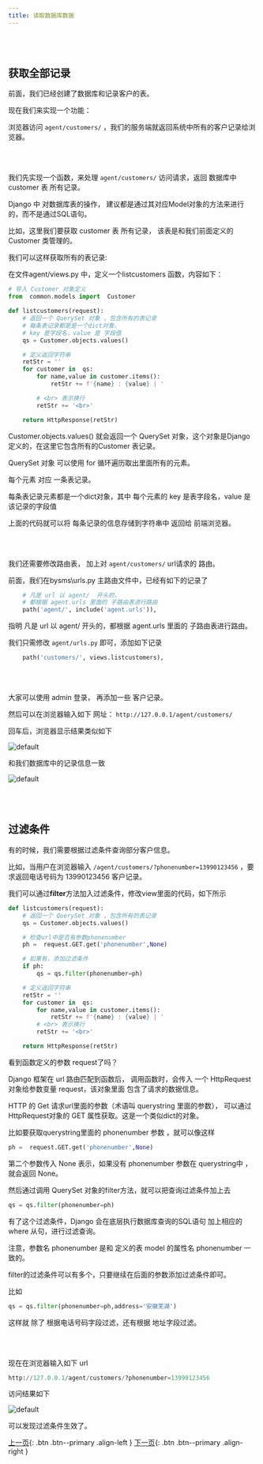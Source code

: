```yaml
---
title: 读取数据库数据
---
```




<br><br>



## 获取全部记录

前面，我们已经创建了数据库和记录客户的表。

现在我们来实现一个功能：

浏览器访问  ```agent/customers/```  ，我们的服务端就返回系统中所有的客户记录给浏览器。

<br><br>

我们先实现一个函数，来处理 ```agent/customers/``` 访问请求，返回 数据库中 customer 表 所有记录。

Django 中 对数据库表的操作， 建议都是通过其对应Model对象的方法来进行的，而不是通过SQL语句。 

比如，这里我们要获取 customer 表 所有记录， 该表是和我们前面定义的 Customer 类管理的。

我们可以这样获取所有的表记录:

在文件agent/views.py 中，定义一个listcustomers 函数，内容如下：

```py
# 导入 Customer 对象定义
from  common.models import  Customer

def listcustomers(request):
    # 返回一个 QuerySet 对象 ，包含所有的表记录
    # 每条表记录都是是一个dict对象，
    # key 是字段名，value 是 字段值
    qs = Customer.objects.values()

    # 定义返回字符串
    retStr = ''
    for customer in  qs:
        for name,value in customer.items():
            retStr += f'{name} : {value} | '

        # <br> 表示换行
        retStr += '<br>'

    return HttpResponse(retStr)
```

Customer.objects.values() 就会返回一个 QuerySet 对象，这个对象是Django 定义的，在这里它包含所有的Customer 表记录。

QuerySet 对象 可以使用 for 循环遍历取出里面所有的元素。

每个元素 对应 一条表记录。

每条表记录元素都是一个dict对象，其中 每个元素的 key 是表字段名，value 是 该记录的字段值

上面的代码就可以将 每条记录的信息存储到字符串中 返回给 前端浏览器。


<br><br>

我们还需要修改路由表， 加上对 ```agent/customers/```  url请求的 路由。

前面，我们在bysms\urls.py 主路由文件中，已经有如下的记录了
```py
    # 凡是 url 以 agent/  开头的，
    # 都根据 agent.urls 里面的 子路由表进行路由
    path('agent/', include('agent.urls')),
```

指明 凡是 url 以 agent/  开头的，都根据 agent.urls 里面的 子路由表进行路由。

我们只需修改  ```agent/urls.py```  即可，添加如下记录

```py
    path('customers/', views.listcustomers),
```

<br><br>

大家可以使用 admin 登录， 再添加一些 客户记录。

然后可以在浏览器输入如下 网址：  ```http://127.0.0.1/agent/customers/```  

回车后，浏览器显示结果类似如下

![default](https://user-images.githubusercontent.com/36257654/38844939-1fbf3858-4228-11e8-8e7a-0ecd41464699.png)

和我们数据库中的记录信息一致

![default](https://user-images.githubusercontent.com/36257654/38844961-39154c48-4228-11e8-992d-8a91ad587c4c.png)


<br><br>
## 过滤条件

有的时候，我们需要根据过滤条件查询部分客户信息。

比如，当用户在浏览器输入 ```/agent/customers/?phonenumber=13990123456``` ，要求返回电话号码为 13990123456 客户记录。

我们可以通过**filter**方法加入过滤条件，修改view里面的代码，如下所示

```py
def listcustomers(request):
    # 返回一个 QuerySet 对象 ，包含所有的表记录
    qs = Customer.objects.values()

    # 检查url中是否有参数phonenumber
    ph =  request.GET.get('phonenumber',None)

    # 如果有，添加过滤条件
    if ph:
        qs = qs.filter(phonenumber=ph)

    # 定义返回字符串
    retStr = ''
    for customer in  qs:
        for name,value in customer.items():
            retStr += f'{name} : {value} | '
        # <br> 表示换行
        retStr += '<br>'

    return HttpResponse(retStr)
```

看到函数定义的参数 request了吗？

Django 框架在 url 路由匹配到函数后， 调用函数时，会传入 一个 HttpRequest 对象给参数变量 request，该对象里面 包含了请求的数据信息。

HTTP 的 Get 请求url里面的参数（术语叫 querystring 里面的参数）， 可以通过 HttpRequest对象的 GET 属性获取。这是一个类似dict的对象。

比如要获取querystring里面的 phonenumber 参数 ，就可以像这样

```py
ph =  request.GET.get('phonenumber',None)
```

第二个参数传入 None 表示，如果没有 phonenumber 参数在 querystring中 ，就会返回 None。

然后通过调用 QuerySet 对象的filter方法，就可以把查询过滤条件加上去

```py
qs = qs.filter(phonenumber=ph)
```

有了这个过滤条件，Django 会在底层执行数据库查询的SQL语句 加上相应的 where  从句，进行过滤查询。

注意，参数名 phonenumber 是和 定义的表 model 的属性名 phonenumber 一致的。


filter的过滤条件可以有多个，只要继续在后面的参数添加过滤条件即可。

比如

```py
qs = qs.filter(phonenumber=ph,address='安徽芜湖')
```

这样就 除了 根据电话号码字段过滤，还有根据 地址字段过滤。



<br><br>

现在在浏览器输入如下 url

```py
http://127.0.0.1/agent/customers/?phonenumber=13990123456
```

访问结果如下

![default](https://user-images.githubusercontent.com/36257654/38846357-9493465a-422e-11e8-8ffa-c2643f8b882f.png)

可以发现过滤条件生效了。


[上一页](/doc/tutorial/django/04/){: .btn .btn--primary .align-left }
[下一页](/doc/tutorial/django/06/){: .btn .btn--primary .align-right }

